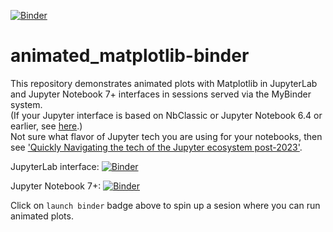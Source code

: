 [![Binder](https://mybinder.org/badge_logo.svg)](https://mybinder.org/v2/gh/fomightez/animated_matplotlib-binder/main?urlpath=%2Flab%2Ftree%2Findex.ipynb)

# animated_matplotlib-binder
This repository demonstrates animated plots with Matplotlib in JupyterLab and Jupyter Notebook 7+ interfaces in sessions served via the MyBinder system.   
(If your Jupyter interface is based on NbClassic or Jupyter Notebook 6.4 or earlier, see [here](https://github.com/fomightez/animated_matplotlib_classic-binder).)  
Not sure what flavor of Jupyter tech you are using for your notebooks, then see ['Quickly Navigating the tech of the Jupyter ecosystem post-2023'](https://gist.github.com/fomightez/e873947b502f70388d82644b17196279).  

JupyterLab interface: [![Binder](https://mybinder.org/badge_logo.svg)](https://mybinder.org/v2/gh/fomightez/animated_matplotlib-binder/main?urlpath=%2Flab%2Ftree%2Findex.ipynb)    
 
Jupyter Notebook 7+:  [![Binder](https://mybinder.org/badge_logo.svg)](https://mybinder.org/v2/gh/fomightez/animated_matplotlib-binder/main?urlpath=%2Ftree%2Findex.ipynb)

Click on `launch binder` badge above to spin up a sesion where you can run animated plots.
